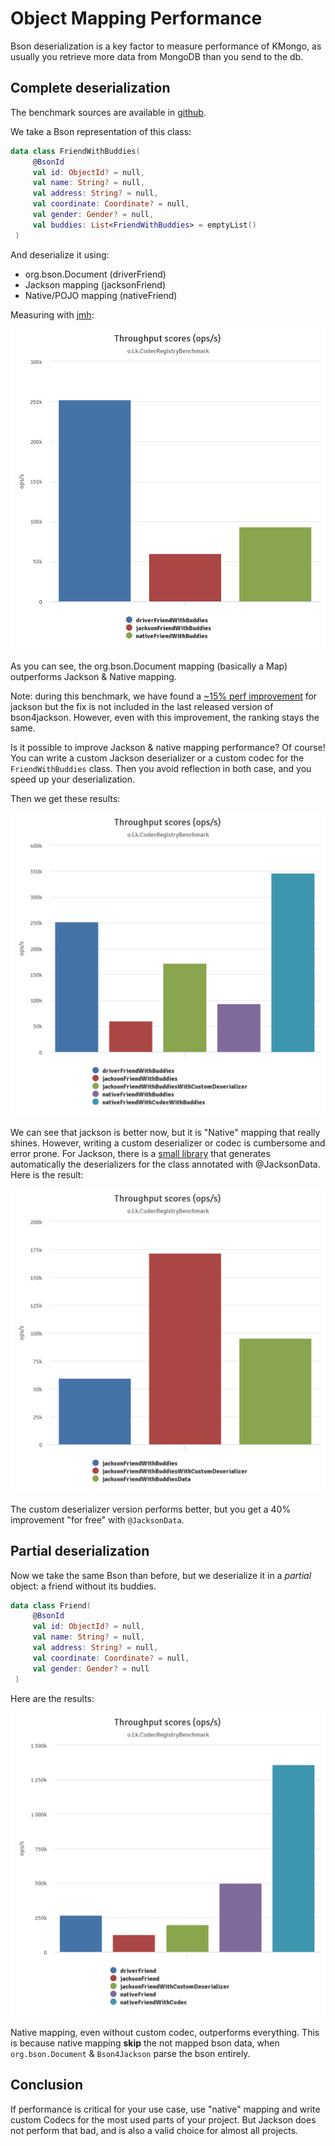 # Object Mapping Performance

Bson deserialization is a key factor to measure performance of KMongo,
as usually you retrieve more data from MongoDB than you send to the db.

## Complete deserialization

The benchmark sources are available in [github](https://github.com/Litote/kmongo/tree/master/kmongo-benchmark).

We take a Bson representation of this class: 

```kotlin
data class FriendWithBuddies(
     @BsonId
     val id: ObjectId? = null,
     val name: String? = null,
     val address: String? = null,
     val coordinate: Coordinate? = null,
     val gender: Gender? = null,
     val buddies: List<FriendWithBuddies> = emptyList()
 )
```

And deserialize it using:

- org.bson.Document (driverFriend)
- Jackson mapping (jacksonFriend)
- Native/POJO mapping (nativeFriend)

Measuring with [jmh](https://openjdk.java.net/projects/code-tools/jmh/):

![Simple benchmark](assets/images/benchmark1.png)

As you can see, the org.bson.Document mapping (basically a Map) outperforms Jackson & Native mapping.

Note: during this benchmark, we have found a [~15% perf improvement](https://github.com/michel-kraemer/bson4jackson/pull/81)
for jackson but the fix is not included in the last released version of bson4jackson. However, even with this improvement,
the ranking stays the same.

Is it possible to improve Jackson & native mapping performance? Of course! You can write a custom Jackson deserializer
or a custom codec for the `FriendWithBuddies` class. Then you avoid reflection in both case, and you speed up your deserialization.

Then we get these results:

![Benchmark with custom deserializer/codec](assets/images/benchmark2.png)

We can see that jackson is better now, but it is "Native" mapping that really shines.
However, writing a custom deserializer or codec is cumbersome and error prone. For Jackson, there is a [small library](https://github.com/Litote/kjackson/tree/master/jackson-generator)
that generates automatically the deserializers for the class annotated with @JacksonData. Here is the result:

![Benchmark with @JacksonData](assets/images/benchmark3.png)

The custom deserializer version performs better, but you get a 40% improvement "for free" with `@JacksonData`.

## Partial deserialization

Now we take the same Bson than before, but we deserialize it in a *partial* object: a friend without its buddies.

```kotlin
data class Friend(
     @BsonId
     val id: ObjectId? = null,
     val name: String? = null,
     val address: String? = null,
     val coordinate: Coordinate? = null,
     val gender: Gender? = null
 )
``` 

Here are the results:

![Friend benchmark](assets/images/benchmark4.png)

Native mapping, even without custom codec, outperforms everything. This is because native mapping **skip** the not mapped bson data,
 when `org.bson.Document` & `Bson4Jackson` parse the bson entirely.

## Conclusion

If performance is critical for your use case, use "native" mapping and write custom Codecs for the most used parts of your project.
But Jackson does not perform that bad, and is also a valid choice for almost all projects.
 




    